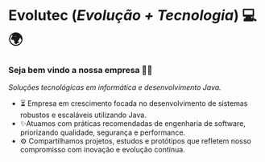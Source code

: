 # Evolutec (*Evolução + Tecnologia*) 💻🌍

### Seja bem vindo a nossa empresa 👋😉

*Soluções tecnológicas em informática e desenvolvimento Java.*

- ⏳ Empresa em crescimento focada no desenvolvimento de sistemas robustos e escaláveis utilizando Java.
- ✨Atuamos com práticas recomendadas de engenharia de software, priorizando qualidade, segurança e performance.
- ⚙ Compartilhamos projetos, estudos e protótipos que refletem nosso compromisso com inovação e evolução contínua.
